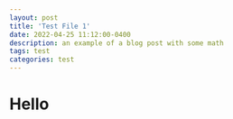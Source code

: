 ```yaml
---
layout: post
title: 'Test File 1'
date: 2022-04-25 11:12:00-0400
description: an example of a blog post with some math
tags: test
categories: test
---
```


# Hello 
